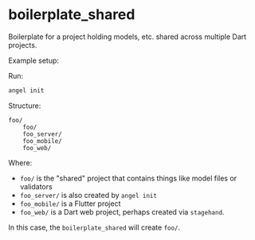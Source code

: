 # boilerplate_shared

Boilerplate for a project holding models, etc. shared across multiple Dart projects.

Example setup:

Run:

```bash
angel init
```

Structure:

```
foo/
    foo/
    foo_server/
    foo_mobile/
    foo_web/
```

Where:
* `foo/` is the "shared" project that contains things like model files or validators
* `foo_server/` is also created by `angel init`
* `foo_mobile/` is a Flutter project
* `foo_web/` is a Dart web project, perhaps created via `stagehand`.

In this case, the `boilerplate_shared` will create `foo/`.
